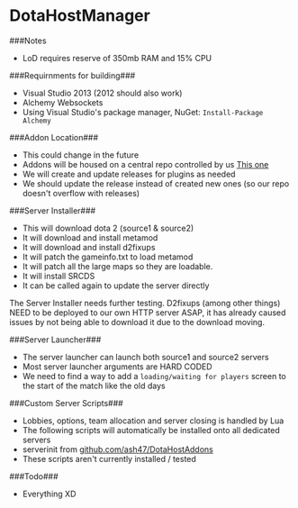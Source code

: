 DotaHostManager
===============

###Notes
 - LoD requires reserve of 350mb RAM and 15% CPU

###Requirnments for building###
 - Visual Studio 2013 (2012 should also work)
 - Alchemy Websockets
  - Using Visual Studio's package manager, NuGet: `Install-Package Alchemy`

###Addon Location###
 - This could change in the future
 - Addons will be housed on a central repo controlled by us [This one](https://github.com/ash47/DotaHostAddons)
 - We will create and update releases for plugins as needed
 - We should update the release instead of created new ones (so our repo doesn't overflow with releases)

###Server Installer###
 - This will download dota 2 (source1 & source2)
 - It will download and install metamod
 - It will download and install d2fixups
 - It will patch the gameinfo.txt to load metamod
 - It will patch all the large maps so they are loadable.
 - It will install SRCDS
 - It can be called again to update the server directly

The Server Installer needs further testing. D2fixups (among other things) NEED to be deployed to our own HTTP server ASAP, it has already caused issues by not being able to download it due to the download moving.

###Server Launcher###
 - The server launcher can launch both source1 and source2 servers
 - Most server launcher arguments are HARD CODED
 - We need to find a way to add a `loading/waiting for players` screen to the start of the match like the old days

###Custom Server Scripts###
 - Lobbies, options, team allocation and server closing is handled by Lua
 - The following scripts will automatically be installed onto all dedicated servers
  - serverinit from [github.com/ash47/DotaHostAddons](https://github.com/ash47/DotaHostAddons)
  - These scripts aren't currently installed / tested

###Todo###
 - Everything XD
